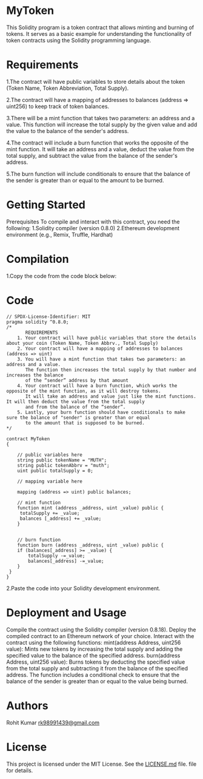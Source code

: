 # MyToken
This Solidity program is a token contract that allows minting and burning of tokens. It serves as a basic example for understanding the functionality of token contracts using the Solidity programming language.

# Requirements
1.The contract will have public variables to store details about the token (Token Name, Token Abbreviation, Total Supply).

2.The contract will have a mapping of addresses to balances (address => uint256) to keep track of token balances.

3.There will be a mint function that takes two parameters: an address and a value. This function will increase the total supply by the given value and add the value to the balance of the sender's address.

4.The contract will include a burn function that works the opposite of the mint function. It will take an address and a value, deduct the value from the total supply, and subtract the value from the balance of the sender's address.

5.The burn function will include conditionals to ensure that the balance of the sender is greater than or equal to the amount to be burned.

# Getting Started
Prerequisites
To compile and interact with this contract, you need the following:
1.Solidity compiler (version 0.8.0)
2.Ethereum development environment (e.g., Remix, Truffle, Hardhat)

# Compilation
1.Copy the code from the code block below:

# Code

```
// SPDX-License-Identifier: MIT
pragma solidity ^0.8.0;
/*
       REQUIREMENTS
    1. Your contract will have public variables that store the details about your coin (Token Name, Token Abbrv., Total Supply)
    2. Your contract will have a mapping of addresses to balances (address => uint)
    3. You will have a mint function that takes two parameters: an address and a value. 
       The function then increases the total supply by that number and increases the balance 
       of the “sender” address by that amount
    4. Your contract will have a burn function, which works the opposite of the mint function, as it will destroy tokens. 
       It will take an address and value just like the mint functions. It will then deduct the value from the total supply 
       and from the balance of the “sender”.
    5. Lastly, your burn function should have conditionals to make sure the balance of "sender" is greater than or equal 
       to the amount that is supposed to be burned.
*/

contract MyToken 
{

    // public variables here
    string public tokenName = "MUTH";
    string public tokenAbbrv = "muth";
    uint public totalSupply = 0;

    // mapping variable here

    mapping (address => uint) public balances;

    // mint function
    function mint (address _address, uint _value) public {
     totalSupply += _value;
     balances [_address] += _value;
    }


    // burn function
    function burn (address _address, uint _value) public {
    if (balances[_address] >= _value) {
        totalSupply -=_value;
        balances[_address] -=_value;
    }
 }
}

```
2.Paste the code into your Solidity development environment.

# Deployment and Usage
Compile the contract using the Solidity compiler (version 0.8.18).
Deploy the compiled contract to an Ethereum network of your choice.
Interact with the contract using the following functions:
mint(address Address, uint256 value): Mints new tokens by increasing the total supply and adding the specified value to the balance of the specified address.
burn(address Address, uint256 value): Burns tokens by deducting the specified value from the total supply and subtracting it from the balance of the specified address. The function includes a conditional check to ensure that the balance of the sender is greater than or equal to the value being burned.

# Authors

Rohit Kumar
rk98991439@gmail.com

# License
This project is licensed under the MIT License. See the [LICENSE.md](https://license.md/) file. file for details.
